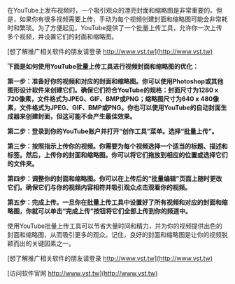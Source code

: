 在YouTube上发布视频时，一个吸引观众的漂亮封面和缩略图是非常重要的。但是，如果你有很多视频需要上传，手动为每个视频创建封面和缩略图可能会非常耗时和繁琐。为了方便起见，YouTube提供了一个批量上传工具，允许你一次上传多个视频，并设置它们的封面和缩略图。

[想了解推广相关软件的朋友请登录 http://www.vst.tw](http://www.vst.tw)

**下面是如何使用YouTube批量上传工具进行视频封面和缩略图的优化：**

**第一步：准备好你的视频和对应的封面和缩略图。你可以使用Photoshop或其他图形设计软件来创建它们。确保它们符合YouTube的规格：封面尺寸为1280 x 720像素，文件格式为JPEG、GIF、BMP或PNG；缩略图尺寸为640 x 480像素，文件格式为JPEG、GIF、BMP或PNG。你也可以使用YouTube的自动封面生成器来创建封面，但这可能不会产生最佳效果。**

**第二步：登录到你的YouTube账户并打开“创作工具”菜单。选择“批量上传”。**

**第三步：按照指示上传你的视频。你需要为每个视频选择一个适当的标题、描述和标签。然后，上传你的封面和缩略图。你可以将它们拖放到相应的位置或选择它们的文件夹。**

**第四步：调整你的封面和缩略图。你可以在上传后的“批量编辑”页面上随时更改它们。确保它们与你的视频内容相符并吸引观众点击观看你的视频。**

**第五步：完成上传。一旦你在批量上传工具中设置好了所有视频和对应的封面和缩略图，你就可以单击“完成上传”按钮将它们全部上传到你的频道中。**

使用YouTube批量上传工具可以节省大量时间和精力，并为你的视频提供出色的封面和缩略图，从而吸引更多的观众。记住，良好的封面和缩略图是让你的视频脱颖而出的关键因素之一。

[想了解推广相关软件的朋友请登录 http://www.vst.tw](http://www.vst.tw)


[访问软件官网 http://www.vst.tw](http://www.vst.tw)
